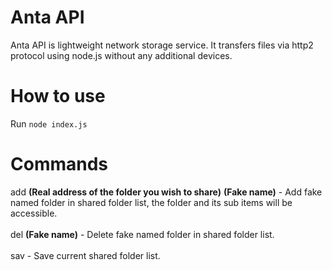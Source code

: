 # Anta API
Anta API is lightweight network storage service. It transfers files via http2 protocol using node.js without any additional devices.

# How to use
Run <code>node index.js</code>

# Commands
  add **(Real address of the folder you wish to share)** **(Fake name)** - Add fake named folder in shared folder list, the folder and its sub items will be accessible.<br><br>
  del **(Fake name)** - Delete fake named folder in shared folder list.<br><br>
  sav - Save current shared folder list.<br><br>
